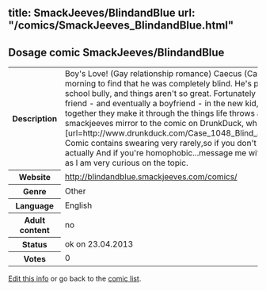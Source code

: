 title: SmackJeeves/BlindandBlue
url: "/comics/SmackJeeves_BlindandBlue.html"
---
Dosage comic SmackJeeves/BlindandBlue
-----------------------------------------

<table class="comicinfo">
<tr>
<th>Description</th><td>Boy's Love! (Gay relationship romance) Caecus (Case) woke up one morning to find that he was completely blind. He's picked on by the school bully, and things aren't so great. Fortunately for Case, he finds a friend - and eventually a boyfriend - in the new kid, Darryl, and together they make it through the things life throws at them. A smackjeeves mirror to the comic on DrunkDuck, which you can read [url=http://www.drunkduck.com/Case_1048_Blind_and_Blue/]here[/url] Comic contains swearing very rarely,so if you don't like it...you'll be fine actually And if you're homophobic...message me with your reasons why as I am very curious on the topic.</td>
</tr>
<tr>
<th>Website</th><td><a href="http://blindandblue.smackjeeves.com/comics/">http://blindandblue.smackjeeves.com/comics/</a></td>
</tr>
<tr>
<th>Genre</th><td>Other</td>
</tr>
<tr>
<th>Language</th><td>English</td>
</tr>
<tr>
<th>Adult content</th><td>no</td>
</tr>
<tr>
<th>Status</th><td>ok on 23.04.2013</td>
</tr>
<tr>
<th>Votes</th><td>0</div></td>
</tr>
</table>

[Edit this info](/comics/SmackJeeves_BlindandBlue_edit.html) or go back to the [comic list](../comic-index.html).
